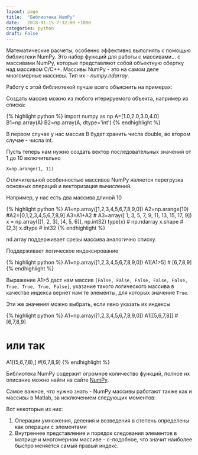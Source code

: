 ```yaml
---
layout: page
title:  "Библиотека NumPy"
date:   2018-01-15 7:32:00 +1000
categories: python
draft: False
---
```


Математические расчеты, особенно эффективно выполнять с помощью библиотеки NumPy. 
Это набор функций для работы с массивами... с массивами NumPy, которые представляют собой объектную обертку над массивом C/C++. Массивы NumPy - это на самом деле многомерные массивы. Тип их - *numpy.ndarray*. 

Работу с этой библиотекой лучше всего объяснить на примерах:

Создать массив можно из любого итерируемого объекта, например из списка:

{% highlight python %}
import numpy as np
A=[1.0,2.0,3.0,4.0]
B1=np.array(A)
B2=np.array(A, dtype='int')
{% endhighlight %}

В первом случае у нас массив B будет хранить числа double, во втором случае - числа int.

Пусть теперь нам нужно создать вектор последовательных значений от 1 до 10 включительно

`X=np.arange(1, 11)`

Отличительной особенностью массивов NumPy является перегрузка основных операций и векторизация вычислений. 

Например, у нас есть два массива длиной 10

{% highlight python %}
A1=np.array([1,2,3,4,5,6,7,8,9,0])
A2=np.arange(10) #A2=[0,1,2,3,4,5,6,7,8,9]
A3=A1+A2 # A3=array([ 1,  3,  5,  7,  9, 11, 13, 15, 17,  9])
x = np.array([[1, 2, 3], [4, 5, 6]], np.int32)
type(x) # np.ndarray
x.shape # (2,3)
x.dtype # int32
{% endhighlight %}

nd.array поддерживает срезы массива аналогично списку.

Поддерживает логическое индексирование

{% highlight python %}
A1=np.array([1,2,3,4,5,6,7,8,9,0])
A1[A1>5] # [6,7,8,9]
{% endhighlight %}

Выражение A1>5 даст нам массив `[False, False, False, False, False, True, True, True, False]`,
указание такого логического массива в качестве индекса вернет нам те элементы, для которых значение `True`.

Эти же значения можно выбрать, если явно указать их индексы

{% highlight python %}
A1=np.array([1,2,3,4,5,6,7,8,9,0])
A1[[5,6,7,8]] # [6,7,8,9]
# или так
A1[(5,6,7,8),] #[6,7,8,9]
{% endhighlight %}

Библиотека NumPy содержит огромное количество функций, полное их описание можно найти на сайте [NumPy](www.numpy.org). 

Самое важное, что нужно знать - NumPy массивы работают также как и массивы в Matlab, за исключением следующих моментов:

Вот некоторые из них:

1. Операции умножения, деления и возведения в степень определены как операции с элементами
2. Внутреннее представление и порядок следования элементов в матрице и многомерном массиве - с-подобное, что значит наиболее быстро меняется самый правый индекс.


